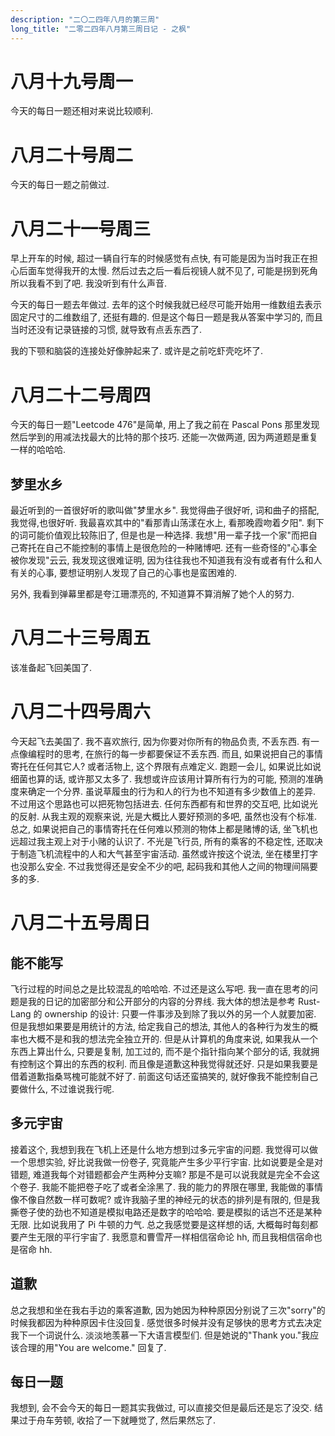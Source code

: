 ```yaml
---
description: "二〇二四年八月的第三周"
long_title: "二零二四年八月第三周日记 - 之枫"
---
```


# 八月十九号周一

今天的每日一题还相对来说比较顺利.

# 八月二十号周二

今天的每日一题之前做过.

# 八月二十一号周三

早上开车的时候, 超过一辆自行车的时候感觉有点快, 有可能是因为当时我正在担心后面车觉得我开的太慢. 然后过去之后一看后视镜人就不见了, 可能是拐到死角所以我看不到了吧. 我没听到有什么声音.

今天的每日一题去年做过. 去年的这个时候我就已经尽可能开始用一维数组去表示固定尺寸的二维数组了, 还挺有趣的. 但是这个每日一题是我从答案中学习的, 而且当时还没有记录链接的习惯, 就导致有点丢东西了.

我的下颚和脑袋的连接处好像肿起来了. 或许是之前吃虾壳吃坏了.

# 八月二十二号周四

今天的每日一题"Leetcode 476"是简单, 用上了我之前在 Pascal Pons 那里发现然后学到的用减法找最大的比特的那个技巧. 还能一次做两道, 因为两道题是重复一样的哈哈哈.

## 梦里水乡

最近听到的一首很好听的歌叫做"梦里水乡". 我觉得曲子很好听, 词和曲子的搭配,我觉得,也很好听. 我最喜欢其中的"看那青山荡漾在水上, 看那晚霞吻着夕阳". 剩下的词可能价值观比较陈旧了, 但是也是一种选择. 我想"用一辈子找一个家"而把自己寄托在自己不能控制的事情上是很危险的一种赌博吧. 还有一些奇怪的"心事全被你发现"云云, 我发现这很难证明, 因为往往我也不知道我有没有或者有什么和人有关的心事, 要想证明别人发现了自己的心事也是蛮困难的.

另外, 我看到弹幕里都是夸江珊漂亮的, 不知道算不算消解了她个人的努力.

# 八月二十三号周五

该准备起飞回美国了.

# 八月二十四号周六

今天起飞去美国了. 我不喜欢旅行, 因为你要对你所有的物品负责, 不丢东西. 有一点像编程时的思考, 在旅行的每一步都要保证不丢东西. 而且, 如果说把自己的事情寄托在任何其它人? 或者活物上, 这个界限有点难定义. 跑题一会儿, 如果说比如说细菌也算的话, 或许那又太多了. 我想或许应该用计算所有行为的可能, 预测的准确度来确定一个分界. 虽说草履虫的行为和人的行为也不知道有多少数值上的差异. 不过用这个思路也可以把死物包括进去. 任何东西都有和世界的交互吧, 比如说光的反射. 从我主观的观察来说, 光是大概比人要好预测的多吧, 虽然也没有个标准. 总之, 如果说把自己的事情寄托在任何难以预测的物体上都是赌博的话, 坐飞机也远超过我主观上对于小赌的认识了. 不光是飞行员, 所有的乘客的不稳定性, 还取决于制造飞机流程中的人和大气甚至宇宙活动. 虽然或许按这个说法, 坐在楼里打字也没那么安全. 不过我觉得还是安全不少的吧, 起码我和其他人之间的物理间隔要多的多.

# 八月二十五号周日

## 能不能写

飞行过程的时间总之是比较混乱的哈哈哈. 不过还是这么写吧. 我一直在思考的问题是我的日记的加密部分和公开部分的内容的分界线. 我大体的想法是参考 Rust-Lang 的 ownership 的设计: 只要一件事涉及到除了我以外的另一个人就要加密. 但是我想如果要是用统计的方法, 给定我自己的想法, 其他人的各种行为发生的概率也大概不是和我的想法完全独立开的. 但是从计算机的角度来说, 如果我从一个东西上算出什么, 只要是复制, 加工过的, 而不是个指针指向某个部分的话, 我就拥有控制这个算出的东西的权利. 而且像是道歉这种我觉得就还好. 只是如果我要是借着道歉指桑骂槐可能就不好了. 前面这句话还蛮搞笑的, 就好像我不能控制自己要做什么, 不过谁说我行呢.

## 多元宇宙

接着这个, 我想到我在飞机上还是什么地方想到过多元宇宙的问题. 我觉得可以做一个思想实验, 好比说我做一份卷子, 究竟能产生多少平行宇宙. 比如说要是全是对错题, 难道我每个对错题都会产生两种分支嘛? 那是不是可以说我就是完全不会这个卷子. 我能不能把卷子吃了或者全涂黑了. 我的能力的界限在哪里, 我能做的事情像不像自然数一样可数呢? 或许我脑子里的神经元的状态的排列是有限的, 但是我撕卷子使的劲也不知道是模拟电路还是数字的哈哈哈. 要是模拟的话岂不还是某种无限. 比如说我用了 Pi 牛顿的力气. 总之我感觉要是这样想的话, 大概每时每刻都要产生无限的平行宇宙了. 我愿意和曹雪芹一样相信宿命论 hh, 而且我相信宿命也是宿命 hh.

## 道歉

总之我想和坐在我右手边的乘客道歉, 因为她因为种种原因分别说了三次"sorry"的时候我都因为种种原因卡住没回复. 感觉很多时候并没有足够快的思考方式去决定我下一个词说什么. 淡淡地羡慕一下大语言模型们. 但是她说的"Thank you."我应该合理的用"You are welcome." 回复了.

## 每日一题

我想到, 会不会今天的每日一题其实我做过, 可以直接交但是最后还是忘了没交. 结果过于舟车劳顿, 收拾了一下就睡觉了, 然后果然忘了.
